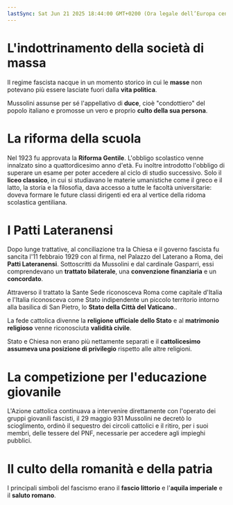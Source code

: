 ```yaml
---
lastSync: Sat Jun 21 2025 18:44:00 GMT+0200 (Ora legale dell’Europa centrale)
---
```

# L'indottrinamento della società di massa
Il regime fascista nacque in un momento storico in cui le **masse** non potevano più essere lasciate fuori dalla **vita politica**.

Mussolini assunse per sé l'appellativo di **duce**, cioè "condottiero" del popolo italiano e promosse un vero e proprio **culto della sua persona**.

# La riforma della scuola
Nel 1923 fu approvata la **Riforma Gentile**. L'obbligo scolastico venne innalzato sino a quattordicesimo anno d'età. Fu inoltre introdotto l'obbligo di superare un esame per poter accedere al ciclo di studio successivo.
Solo il **liceo classico**, in cui si studiavano le materie umanistiche come il greco e il latto, la storia e la filosofia, dava accesso a tutte le facoltà universitarie: doveva formare le future classi dirigenti ed era al vertice della ridoma scolastica gentiliana.

# I Patti Lateranensi
Dopo lunge trattative, al conciliazione tra la Chiesa e il governo fascista fu sancita l'11 febbraio 1929 con al firma, nel Palazzo del Laterano a Roma, dei **Patti Lateranensi**. Sottoscritti da Mussolini e dal cardinale Gasparri, essi comprendevano un **trattato bilaterale**, una **convenzione finanziaria** e un **concordato**.

Attraverso il trattato la Sante Sede riconosceva Roma come capitale d'Italia e l'Italia riconosceva come Stato indipendente un piccolo territorio intorno alla basilica di San Pietro, lo **Stato della Città del Vaticano**..

La fede cattolica divenne la **religione ufficiale dello Stato** e al **matrimonio religioso** venne riconosciuta **validità civile**.

Stato e Chiesa non erano più nettamente separati e il **cattolicesimo assumeva una posizione di privilegio** rispetto alle altre religioni.

# La competizione per l'educazione giovanile
L'Azione cattolica continuava a intervenire direttamente con l'operato dei gruppi giovanili fascisti, il 29 maggio 931 Mussolini ne decretò lo scioglimento, ordinò il sequestro dei circoli cattolici e il ritiro, per i suoi membri, delle tessere del PNF, necessarie per accedere agli impieghi pubblici.

# Il culto della romanità e della patria
I principali simboli del fascismo erano il **fascio littorio** e l'**aquila imperiale** e il **saluto romano**.